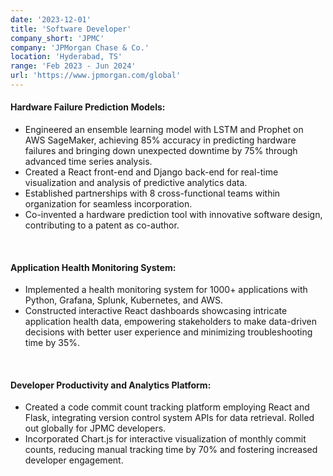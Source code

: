 ```yaml
---
date: '2023-12-01'
title: 'Software Developer'
company_short: 'JPMC'
company: 'JPMorgan Chase & Co.'
location: 'Hyderabad, TS'
range: 'Feb 2023 - Jun 2024'
url: 'https://www.jpmorgan.com/global'
---
```


#### Hardware Failure Prediction Models:
- Engineered an ensemble learning model with LSTM and Prophet on AWS SageMaker, achieving 85% accuracy in predicting hardware failures and bringing down unexpected downtime by 75% through advanced time series analysis.
- Created a React front-end and Django back-end for real-time visualization and analysis of predictive analytics data.
- Established partnerships with 8 cross-functional teams within organization for seamless incorporation.
- Co-invented a hardware prediction tool with innovative software design, contributing to a patent as co-author.
<br>

#### Application Health Monitoring System:
- Implemented a health monitoring system for 1000+ applications with Python, Grafana, Splunk, Kubernetes, and AWS.
- Constructed interactive React dashboards showcasing intricate application health data, empowering stakeholders to make data-driven decisions with better user experience and minimizing troubleshooting time by 35%.
<br>

#### Developer Productivity and Analytics Platform:
- Created a code commit count tracking platform employing React and Flask, integrating version control system APIs for data retrieval. Rolled out globally for JPMC developers.
- Incorporated Chart.js for interactive visualization of monthly commit counts, reducing manual tracking time by 70% and fostering increased developer engagement.

